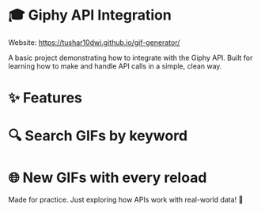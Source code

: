 <h1>🎓 Giphy API Integration</h1>

Website: https://tushar10dwi.github.io/gif-generator/

A basic project demonstrating how to integrate with the Giphy API.
Built for learning how to make and handle API calls in a simple, clean way.

# ✨ Features
# 🔍 Search GIFs by keyword
# 🌐 New GIFs with every reload

Made for practice.
Just exploring how APIs work with real-world data! 🚀
